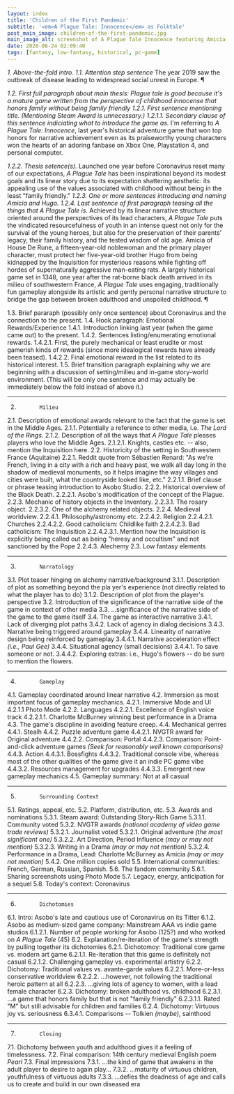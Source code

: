 ```yaml
---
layout: index
title: 'Children of the First Pandemic'
subtitle: '<em>A Plague Tale: Innocence</em> as Folktale'
post_main_image: children-of-the-first-pandemic.jpg
main_image_alt: screenshot of A Plague Tale Innocence featuring Amicia and Hugo in a dark church crypt looking a three statues with the sunlight coming in behind the statues
date: 2020-06-24 02:09:40
tags: [fantasy, low-fantasy, historical, pc-game]
---
```


_1.            Above-the-fold intro.
1.1.          Attention step sentence_
The year 2019 saw the outbreak of disease leading to widespread social unrest in Europe.
**¶**

_1.2.          First full paragraph about main thesis: Plague tale is good because it's a mature game written from the perspective of childhood innocense that honors family without being family friendly_
_1.2.1.        First sentence mentioning title. (Mentioning Steam Award is unnecessary.)_
_1.2.1.1.      Secondary clause of this sentence indiciating what to introduce the game as._
I'm referring to *A Plague Tale: Innocence*, last year's historical adventure game that won top honors for narrative achievement even as its praiseworthy young characters won the hearts of an adoring fanbase on Xbox One, Playstation 4, and personal computer.


_1.2.2.        Thesis setence(s)._
Launched one year before Coronavirus reset many of our expectations, *A Plague Tale* has been inspirational beyond its modest goals and its linear story due to its expectation shattering aesthetic: its appealing use of the values associated with childhood without being in the least "family friendly."
_1.2.3.        One or more sentences introducing and naming Amicia and Hugo._
_1.2.4.        Last sentence of first paragraph teasing all the things that *A Plague Tale* is._
Achieved by its linear narrative structure oriented around the perspectives of its lead characters, *A Plague Tale* puts the vindicated resourcefulness of youth in an intense quest not only for the survival of the young heroes, but also for the preservation of their parents' legacy, their family history, and the tested wisdom of old age. Amicia of House De Rune, a fifteen-year-old noblewoman and the primary player character, must protect her five-year-old brother Hugo from being kidnapped by the Inquisition for mysterious reasons while fighting off hordes of supernaturally aggressive man-eating rats. A largely historical game set in 1348, one year after the rat-borne black death arrived in its milieu of southwestern France, *A Plague Tale* uses engaging, traditionally fun gameplay alongside its artistic and gently personal narrative structure to bridge the gap between broken adulthood and unspoiled childhood.
**¶**



1.3.          Brief pararaph (possibly only once sentence) about Coronavirus and the connection to the present.
1.4.          Hook paragraph: Emotional Rewards/Experience
1.4.1.        Introduction linking last year (when the game came out) to the present.
1.4.2.        Sentences listing/enumerating emotional rewards.
1.4.2.1.      First, the purely mechanical or least erudite or most gamerish kinds of rewards (since more idealogical rewards have already been teased).
1.4.2.2.      Final emotional reward in the list related to its historical interest.
1.5.          Brief transition paragraph explaining why we are beginning with a discussion of setting/milieu and in-game story-world environment. (This will be only one sentence and may actually be immediately below the fold instead of above it.)

---

2.            Milieu
2.1.          Description of emotional awards relevant to the fact that the game is set in the Middle Ages.
2.1.1.        Potentially a reference to other media, i.e. *The Lord of the Rings*.
2.1.2.        Description of all the ways that *A Plague Tale* pleases players who love the Middle Ages.
2.1.2.1.      Knights, castles etc. -- also, mention the Inquisition here.
2.2.          Historicity of the setting in Southwestern France (Aquitaine)
2.2.1.        Reddit quote from Sébastien Renard: "As we're French, living in a city with a rich and heavy past, we walk all day long in the shadow of medieval monuments, so it helps imagine the way villages and cities were built, what the countryside looked like, etc."
2.2.1.1.      Brief clause or phrase teasing introduction to Asobo Studio.
2.2.2.        Historical overview of the Black Death.
2.2.2.1.      Asobo's modification of the concept of the Plague.
2.2.3.        Mechanic of history objects in the Inventory.
2.2.3.1.      The rosary object.
2.2.3.2.      One of the alchemy related objects.
2.2.4.        Medieval worldview.
2.2.4.1.      Philosophy/astronomy etc.
2.2.4.2.      Religion
2.2.4.2.1.    Churches
2.2.4.2.2.    Good catholicism: Childlike faith
2.2.4.2.3.    Bad catholicism: The Inquisition
2.2.4.2.3.1.  Mention how the Inquisition is explicitly being called out as being "heresy and occultism" and not sanctioned by the Pope
2.2.4.3.      Alechemy
2.3.          Low fantasy elements

---

3.            Narratology
3.1.          Plot teaser hinging on alchemy narrative/background
3.1.1.        Description of plot as something beyond the pla
yer's experience (not directly related to what the player has to do)
3.1.2.        Description of plot from the player's perspective
3.2.          Introduction of the significance of the narrative side of the game in context of other media
3.3.          ...significance of the narrative side of the game to the game itself
3.4.          The game as interactive narrative
3.4.1.        Lack of diverging plot paths
3.4.2.        Lack of agency in dialog decisions
3.4.3.        Narrative being triggered around gameplay
3.4.4.        Linearity of narrative design being reinforced by gameplay
3.4.4.1.      Narrative acceleration effect *(i.e., Paul Gee)*
3.4.4.        Situational agency (small decisions)
3.4.4.1.      To save someone or not.
3.4.4.2.      Exploring extras: i.e., Hugo's flowers -- do be sure to mention the flowers.

---

4.            Gameplay
4.1.          Gameplay coordinated around linear narrative
4.2.          Immersion as most important focus of gameplay mechanics.
4.2.1.        Immersive Mode and UI
4.2.1.1       Photo Mode
4.2.2.        Languages
4.2.2.1.      Excellence of English voice track
4.2.2.1.1.    Charlotte McBurney winning best performance in a Drama
4.3.          The game's discipline in avoiding feature creep.
4.4.          Mechanical genres
4.4.1.        Stealh
4.4.2.        Puzzle adventure game
4.4.2.1.      NVGTR award for Original adventure
4.4.2.2.      Comparison: Portal
4.4.2.3.      Comparison: Point-and-click adventure games *(Seek for reasonably well known comparisons)*
4.4.3.        Action
4.4.3.1.      Bossfights
4.4.3.2.      Traditional console vibe, whereas most of the other qualities of the game give it an indie PC game vibe
4.4.3.2.      Resources management for upgrades
4.4.3.3.      Emergent new gameplay mechanics
4.5.          Gameplay summary: Not at all casual

---

5.            Surrounding Context
5.1.          Ratings, appeal, etc.
5.2.          Platform, distribution, etc.
5.3.          Awards and nominations
5.3.1.        Steam award: Outstanding Story-Rich Game
5.3.1.1.      Community voted
5.3.2.        NVGTR awards *(national academy of video game trade reviews)*
5.3.2.1.      Journalist voted
5.3.2.1.      Original adventure *(the most significant one)*
5.3.2.2.      Art Direction, Period Influence *(may or may not mention)*
5.3.2.3.      Writing in a Drama *(may or may not mention)*
5.3.2.4.      Performance in a Drama, Lead: Charlotte McBurney as Amicia *(may or may not mention)*
5.4.2.        One million copies sold
5.5.          International communities: French, German, Russian, Spanish.
5.6.          The fandom community
5.6.1.        Sharing screenshots using Photo Mode
5.7.          Legacy, energy, anticipation for a sequel
5.8.          Today's context: Coronavirus

---

6.            Dichotomies
6.1.          Intro: Asobo's late and cautious use of Coronavirus on its Titter
6.1.2.        Asobo as medium-sized game company: Mainstream AAA vs indie game studios
6.1.2.1.      Number of people working for Asobo (125?) and who worked on *A Plague Tale* (45)
6.2.          Explanation/re-iteration of the game's strength by pulling together its dichotomies
6.2.1.        Dichotomoy: Traditional core game vs. modern art game
6.2.1.1.      Re-iteration that this game is definitely not casual
6.2.1.2.      Challenging gameplay vs. experimental artistry
6.2.2.        Dichotomy: Traditional values vs. avante-garde values
6.2.2.1.      More-or-less conservative worldview
6.2.2.2.      ...however, not following the traditional heroic pattern at all
6.2.2.3.      ...giving lots of agency to women, with a lead female character
6.2.3.        Dichotomy: broken adulthood vs. childhood
6.2.3.1.      ...a game that honors family but that is not "family friendly"
6.2.3.1.1.    Rated "M" but still advisable for children and families
6.2.4.        Dichotomy: Virtuous joy vs. seriousness
6.3.4.1.      Comparisons -- Tolkien *(maybe)*, sainthood

---

7.            Closing
7.1.          Dichotomy between youth and adulthood gives it a feeling of timelessness.
7.2.          Final comparison: 14th century medieval English poem *Pearl*
7.3.          Final impressions
7.3.1.        ...the kind of game that awakens in the adult player to desire to again play...
7.3.2.        ...maturity of virtuous children, youthfulness of virtuous adults
7.3.3.        ...defies the deadness of age and calls us to create and build in our own diseased era
